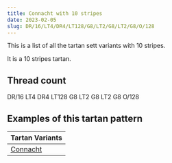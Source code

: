 ```yaml
---
title: Connacht with 10 stripes
date: 2023-02-05
slug: DR/16/LT4/DR4/LT128/G8/LT2/G8/LT2/G8/O/128
---
```

This is a list of all the tartan sett variants with 10 stripes.

It is a 10 stripes tartan.


## Thread count
DR/16 LT4 DR4 LT128 G8 LT2 G8 LT2 G8 O/128

## Examples of this tartan pattern

| Tartan Variants |
|---------------|
| [Connacht](/variants/dr/16/lt4/dr4/lt128/g8/lt2/g8/lt2/g8/o/128-dr401000-g008000-lt806050-od08010)||
